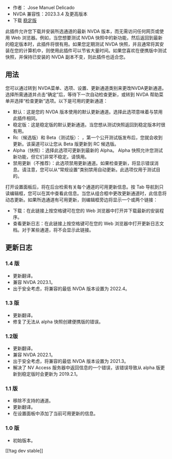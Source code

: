 * 作者： Jose Manuel Delicado
* NVDA 兼容性：2023.3.4 及更高版本
* 下载 [稳定版][1]

此插件允许您下载并安装所选通道的最新 NVDA 版本，而无需访问任何网页或使用 Web 浏览器。例如，当您想要测试 NVDA 快照中的新功能，然后返回到最新的稳定版本时，此插件将很有用。如果您定期测试 NVDA 快照，并且通常将其安装在您的计算机中，则使用此插件可以节省大量时间。如果您喜欢在便携版中测试快照，并保持已安装的 NVDA 副本不变，则此插件也适合您。

## 用法

您可以通过转到 NVDA菜单、选项、设置、更新通道类别来更改NVDA更新通道。选择所需通道并点击“确定”后，等待下一次自动检查更新，或转到 NVDA 帮助菜单并选择“检查更新”选项。以下是可用的更新通道：

* 默认：这是您的 NVDA 版本使用的默认更新通道。选择此选项意味着与禁用此插件相同。
* 稳定版：这是稳定版的默认更新通道。当您想从测试快照返回到稳定版本时很有用。
* Rc（候选版）和 Beta（测试版）： ，第一个公开测试版发布后，您就会收到更新。该渠道可以让您从 Beta 版更新到 RC 候选版。
* Alpha（快照）：选择此选项可更新到最新的 Alpha。 Alpha 快照允许您测试新功能，但它们非常不稳定。请慎用。
* 禁用更新（不推荐）：此选项禁用更新通道。如果检查更新，将显示错误消息。请注意，您可以从“常规设置”类别禁用自动更新。此选项仅用于测试目的。

打开设置面板后，将在后台检索有关每个通道的可用更新信息。按 Tab 导航到只读编辑框，您可以在其中查看此信息。当您从组合框中更改更新通道时，此信息将动态更新。如果所选通道有可用更新，则编辑框旁边将显示一个或两个链接：

* 下载：在此链接上按空格键可在您的 Web 浏览器中打开并下载最新的安装程序。
* 查看更新日志：在此链接上按空格键可在您的 Web 浏览器中打开更新日志文档。对于某些通道，将不会显示此链接。

## 更新日志

### 1.4 版

* 更新翻译。
* 兼容 NVDA 2023.1。
* 出于安全考虑，将兼容的最低 NVDA 版本设置为 2022.4。

### 1.3 版

* 更新翻译。
* 修复了无法从 alpha 快照创建便携版的错误。

### 1.2版

* 更新翻译。
* 兼容 NVDA 2022.1。
* 出于安全考虑，将兼容的最低 NVDA 版本设置为 2021.3。
* 解决了 NV Access 服务器中返回信息的一个错误，该错误导致从 alpha 版更新到稳定版时会更新为 2019.2.1。

### 1.1 版

* 移除不支持的通道。
* 更新翻译。
* 在设置面板中添加了当前可用更新的信息。

### 1.0 版

* 初始版本。

[[!tag dev stable]]

[1]: https://addons.nvda-project.org/files/get.php?file=updchannelselect
